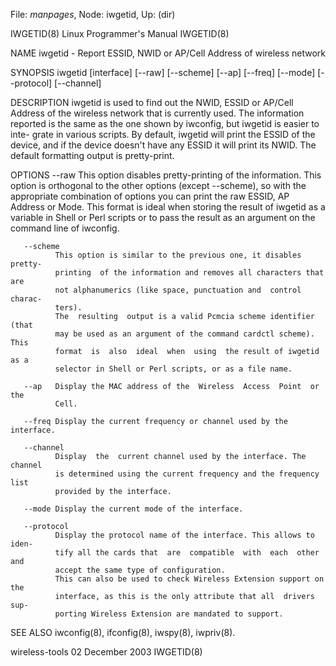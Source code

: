 File: *manpages*,  Node: iwgetid,  Up: (dir)

IWGETID(8)                 Linux Programmer's Manual                IWGETID(8)



NAME
       iwgetid - Report ESSID, NWID or AP/Cell Address of wireless network

SYNOPSIS
       iwgetid [interface] [--raw] [--scheme] [--ap] [--freq]
                          [--mode] [--protocol] [--channel]

DESCRIPTION
       iwgetid  is  used to find out the NWID, ESSID or AP/Cell Address of the
       wireless network that is currently used. The  information  reported  is
       the  same  as the one shown by iwconfig, but iwgetid is easier to inte-
       grate in various scripts.
       By default, iwgetid will print the ESSID of  the  device,  and  if  the
       device doesn't have any ESSID it will print its NWID.
       The default formatting output is pretty-print.

OPTIONS
       --raw  This  option  disables  pretty-printing of the information. This
              option is orthogonal to the other options (except --scheme),  so
              with  the  appropriate  combination of options you can print the
              raw ESSID, AP Address or Mode.
              This format is ideal when storing the result  of  iwgetid  as  a
              variable  in  Shell  or Perl scripts or to pass the result as an
              argument on the command line of iwconfig.

       --scheme
              This option is similar to the previous one, it disables  pretty-
              printing  of the information and removes all characters that are
              not alphanumerics (like space, punctuation and  control  charac-
              ters).
              The  resulting  output is a valid Pcmcia scheme identifier (that
              may be used as an argument of the command cardctl scheme).  This
              format  is  also  ideal  when  using  the result of iwgetid as a
              selector in Shell or Perl scripts, or as a file name.

       --ap   Display the MAC address of the  Wireless  Access  Point  or  the
              Cell.

       --freq Display the current frequency or channel used by the interface.

       --channel
              Display  the  current channel used by the interface. The channel
              is determined using the current frequency and the frequency list
              provided by the interface.

       --mode Display the current mode of the interface.

       --protocol
              Display the protocol name of the interface. This allows to iden-
              tify all the cards that  are  compatible  with  each  other  and
              accept the same type of configuration.
              This can also be used to check Wireless Extension support on the
              interface, as this is the only attribute that all  drivers  sup-
              porting Wireless Extension are mandated to support.

SEE ALSO
       iwconfig(8), ifconfig(8), iwspy(8), iwpriv(8).



wireless-tools                 02 December 2003                     IWGETID(8)
